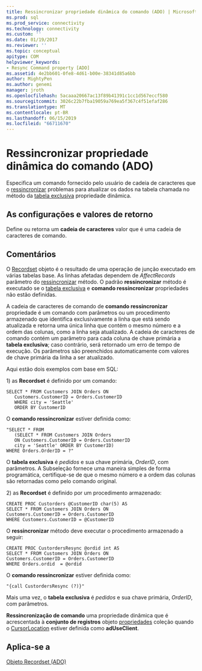 ```yaml
---
title: Ressincronizar propriedade dinâmica do comando (ADO) | Microsoft Docs
ms.prod: sql
ms.prod_service: connectivity
ms.technology: connectivity
ms.custom: ''
ms.date: 01/19/2017
ms.reviewer: ''
ms.topic: conceptual
apitype: COM
helpviewer_keywords:
- Resync Command property [ADO]
ms.assetid: 4e2bb601-0fe8-4d61-b00e-38341d85a6bb
author: MightyPen
ms.author: genemi
manager: jroth
ms.openlocfilehash: 5acaaa20667ac13f89b41391c1cc1d567eccf580
ms.sourcegitcommit: 3026c22b7fba19059a769ea5f367c4f51efaf286
ms.translationtype: MT
ms.contentlocale: pt-BR
ms.lasthandoff: 06/15/2019
ms.locfileid: "66711670"
---
```

# <a name="resync-command-property-dynamic-ado"></a>Ressincronizar propriedade dinâmica do comando (ADO)
Especifica um comando fornecido pelo usuário de cadeia de caracteres que o [ressincronizar](../../../ado/reference/ado-api/resync-method.md) problemas para atualizar os dados na tabela chamada no método da [tabela exclusiva](../../../ado/reference/ado-api/unique-table-unique-schema-unique-catalog-properties-dynamic-ado.md) propriedade dinâmica.  
  
## <a name="settings-and-return-values"></a>As configurações e valores de retorno  
 Define ou retorna um **cadeia de caracteres** valor que é uma cadeia de caracteres de comando.  
  
## <a name="remarks"></a>Comentários  
 O [Recordset](../../../ado/reference/ado-api/recordset-object-ado.md) objeto é o resultado de uma operação de junção executado em várias tabelas base. As linhas afetadas dependem de *AffectRecords* parâmetro do [ressincronizar](../../../ado/reference/ado-api/resync-method.md) método. O padrão **ressincronizar** método é executado se o [tabela exclusiva](../../../ado/reference/ado-api/unique-table-unique-schema-unique-catalog-properties-dynamic-ado.md) e **comando ressincronizar** propriedades não estão definidas.  
  
 A cadeia de caracteres de comando de **comando ressincronizar** propriedade é um comando com parâmetros ou um procedimento armazenado que identifica exclusivamente a linha que está sendo atualizada e retorna uma única linha que contém o mesmo número e a ordem das colunas, como a linha seja atualizado. A cadeia de caracteres de comando contém um parâmetro para cada coluna de chave primária a **tabela exclusiva**; caso contrário, será retornado um erro de tempo de execução. Os parâmetros são preenchidos automaticamente com valores de chave primária da linha a ser atualizado.  
  
 Aqui estão dois exemplos com base em SQL:  
  
 1\) as **Recordset** é definido por um comando:  
  
```  
SELECT * FROM Customers JOIN Orders ON   
   Customers.CustomerID = Orders.CustomerID  
   WHERE city = 'Seattle'  
   ORDER BY CustomerID  
```  
  
 O **comando ressincronizar** estiver definida como:  
  
```  
"SELECT * FROM   
   (SELECT * FROM Customers JOIN Orders   
   ON Customers.CustomerID = Orders.CustomerID  
   city = 'Seattle' ORDER BY CustomerID)  
WHERE Orders.OrderID = ?"  
```  
  
 O **tabela exclusiva** é *pedidos* e sua chave primária, *OrderID*, com parâmetros. A Subseleção fornece uma maneira simples de forma programática, certifique-se de que o mesmo número e a ordem das colunas são retornadas como pelo comando original.  
  
 2\) as **Recordset** é definido por um procedimento armazenado:  
  
```  
CREATE PROC Custorders @CustomerID char(5) AS   
SELECT * FROM Customers JOIN Orders ON   
Customers.CustomerID = Orders.CustomerID   
WHERE Customers.CustomerID = @CustomerID  
```  
  
 O **ressincronizar** método deve executar o procedimento armazenado a seguir:  
  
```  
CREATE PROC CustordersResync @ordid int AS   
SELECT * FROM Customers JOIN Orders ON   
Customers.CustomerID = Orders.CustomerID  
WHERE Orders.ordid  = @ordid  
```  
  
 O **comando ressincronizar** estiver definida como:  
  
```  
"{call CustordersResync (?)}"  
```  
  
 Mais uma vez, o **tabela exclusiva** é *pedidos* e sua chave primária, *OrderID*, com parâmetros.  
  
 **Ressincronização de comando** uma propriedade dinâmica que é acrescentada à **conjunto de registros** objeto [propriedades](../../../ado/reference/ado-api/properties-collection-ado.md) coleção quando o [CursorLocation](../../../ado/reference/ado-api/cursorlocation-property-ado.md) estiver definida como **adUseClient**.  
  
## <a name="applies-to"></a>Aplica-se a  
 [Objeto Recordset (ADO)](../../../ado/reference/ado-api/recordset-object-ado.md)
